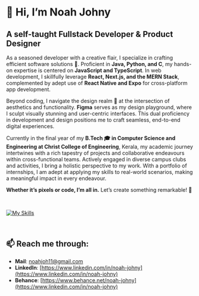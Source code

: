 # 👋 Hi, I’m **Noah Johny**
## A self-taught Fullstack Developer & Product Designer

As a seasoned developer with a creative flair, I specialize in crafting efficient software solutions 🚀. Proficient in **Java, Python, and C**, my hands-on expertise is centered on **JavaScript and TypeScript**. In web development, I skillfully leverage **React, Next.js, and the MERN Stack**, complemented by adept use of **React Native and Expo** for cross-platform app development.

Beyond coding, I navigate the design realm 🎨 at the intersection of aesthetics and functionality. **Figma** serves as my design playground, where I sculpt visually stunning and user-centric interfaces. This dual proficiency in development and design positions me to craft seamless, end-to-end digital experiences.

Currently in the final year of my **B.Tech 🎓 in Computer Science and Engineering at Christ College of Engineering**, Kerala, my academic journey intertwines with a rich tapestry of projects and collaborative endeavours within cross-functional teams. Actively engaged in diverse campus clubs and activities, I bring a holistic perspective to my work. With a portfolio of internships, I am adept at applying my skills to real-world scenarios, making a meaningful impact in every endeavour.

**Whether it’s pixels or code, I’m all in.** Let’s create something remarkable! 🌟

<br/>

[![My Skills](https://skillicons.dev/icons?i=html,css,js,ts,react,nodejs,express,nextjs,docker,firebase,mongodb,prisma,aws,mysql,tailwind,eclipse,java,py,c,figma&perline=12)](https://skillicons.dev)

<br/>

## 📫 Reach me through:
  - **Mail**: [noahjoh11@gmail.com](mailto:noahjoh11@gmail.com)
  - **LinkedIn**: [https://www.linkedin.com/in/noah-johny](https://www.linkedin.com/in/noah-johny)
  - **Behance**: [https://www.behance.net/noah-johny](https://www.linkedin.com/in/noah-johny)
